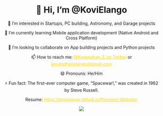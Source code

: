 <div align="center">
    <h1>👋 Hi, I’m @KoviElango</h1>
    <p>👀 I’m interested in Startups, PC building, Astronomy, and Garage projects</p>
    <p>🌱 I’m currently learning Mobile application development (Native Android and Cross Platform)</p>
    <p>💞️ I’m looking to collaborate on App building projects and Python projects</p>
    <p>📫 How to reach me: <a href="https://twitter.com/Kovendhan_E" target="_blank" style="color: #FFD700;">@Kovendhan_E on Twitter</a> or <a href="mailto:kovendhanelango@gmail.com" style="color: #FFD700;">kovendhanelango@gmail.com</a></p>
    <p>😄 Pronouns: He/Him</p>
    <p>⚡ Fun fact: The first-ever computer game, “Spacewar!,” was created in 1962 by Steve Russell.</p>
    <p>Resume: <a href="https://kovielango.github.io/Personal-Website/" target="_blank" style="color: #FFD700;">https://kovielango.github.io/Personal-Website/</a></p>
    <img src=https://github.com/user-attachments/assets/295eaff5-c9c6-4ead-aa44-71e1b971fe6f/>
</div>

